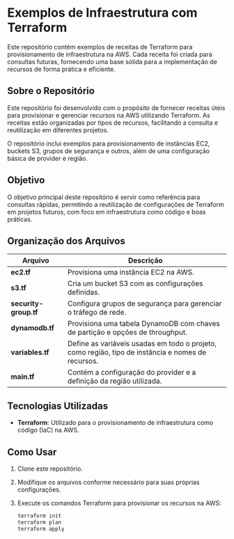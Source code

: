 # Exemplos de Infraestrutura com Terraform

Este repositório contém exemplos de receitas de Terraform para provisionamento de infraestrutura na AWS. Cada receita foi criada para consultas futuras, fornecendo uma base sólida para a implementação de recursos de forma prática e eficiente.

## Sobre o Repositório

Este repositório foi desenvolvido com o propósito de fornecer receitas úteis para provisionar e gerenciar recursos na AWS utilizando Terraform. As receitas estão organizadas por tipos de recursos, facilitando a consulta e reutilização em diferentes projetos.

O repositório inclui exemplos para provisionamento de instâncias EC2, buckets S3, grupos de segurança e outros, além de uma configuração básica de provider e região.

## Objetivo

O objetivo principal deste repositório é servir como referência para consultas rápidas, permitindo a reutilização de configurações de Terraform em projetos futuros, com foco em infraestrutura como código e boas práticas.

## Organização dos Arquivos

| Arquivo            | Descrição                                                                 |
|--------------------|---------------------------------------------------------------------------|
| **ec2.tf**         | Provisiona uma instância EC2 na AWS.                                      |
| **s3.tf**          | Cria um bucket S3 com as configurações definidas.                         |
| **security-group.tf** | Configura grupos de segurança para gerenciar o tráfego de rede.           |
| **dynamodb.tf**    | Provisiona uma tabela DynamoDB com chaves de partição e opções de throughput. |
| **variables.tf**   | Define as variáveis usadas em todo o projeto, como região, tipo de instância e nomes de recursos. |
| **main.tf**        | Contém a configuração do provider e a definição da região utilizada.       |

## Tecnologias Utilizadas

- **Terraform**: Utilizado para o provisionamento de infraestrutura como código (IaC) na AWS.

## Como Usar

1. Clone este repositório.
2. Modifique os arquivos conforme necessário para suas próprias configurações.
3. Execute os comandos Terraform para provisionar os recursos na AWS:

   
   ```bash
   terraform init
   terraform plan
   terraform apply
